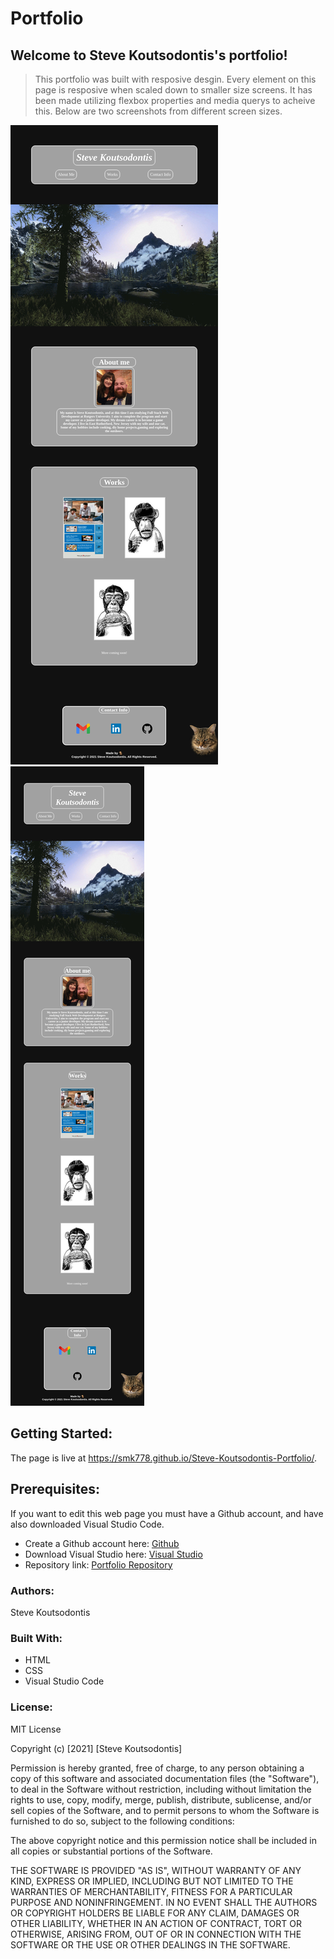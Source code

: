 # Portfolio

 ## Welcome to Steve Koutsodontis's portfolio!

> This portfolio was built with resposive desgin. Every element on this page is resposive when scaled down to smaller size screens. 
It has been made utilizing flexbox properties and media querys to acheive this. Below are two screenshots from different screen sizes.

![Desktop](assets/images/desktopPortfolio1.jpg)
![Mobile](assets/images/mobilPortfolio.jpg)

 ## Getting Started:

The page is live at https://smk778.github.io/Steve-Koutsodontis-Portfolio/.

 ## Prerequisites:

If you want to edit this web page you must have a Github account, and have also downloaded Visual Studio Code.

- Create a Github account here: [Github](https://github.com/)
- Download Visual Studio here: [Visual Studio](https://code.visualstudio.com/download/)
- Repository link: [Portfolio Repository](https://github.com/scottgeleas/Portfolio)

 ### Authors:

 Steve Koutsodontis

 ### Built With:

- HTML
- CSS
- Visual Studio Code

 ### License: 
 
MIT License

Copyright (c) [2021] [Steve Koutsodontis]

Permission is hereby granted, free of charge, to any person obtaining a copy
of this software and associated documentation files (the "Software"), to deal
in the Software without restriction, including without limitation the rights
to use, copy, modify, merge, publish, distribute, sublicense, and/or sell
copies of the Software, and to permit persons to whom the Software is
furnished to do so, subject to the following conditions:

The above copyright notice and this permission notice shall be included in all
copies or substantial portions of the Software.

THE SOFTWARE IS PROVIDED "AS IS", WITHOUT WARRANTY OF ANY KIND, EXPRESS OR
IMPLIED, INCLUDING BUT NOT LIMITED TO THE WARRANTIES OF MERCHANTABILITY,
FITNESS FOR A PARTICULAR PURPOSE AND NONINFRINGEMENT. IN NO EVENT SHALL THE
AUTHORS OR COPYRIGHT HOLDERS BE LIABLE FOR ANY CLAIM, DAMAGES OR OTHER
LIABILITY, WHETHER IN AN ACTION OF CONTRACT, TORT OR OTHERWISE, ARISING FROM,
OUT OF OR IN CONNECTION WITH THE SOFTWARE OR THE USE OR OTHER DEALINGS IN THE
SOFTWARE.